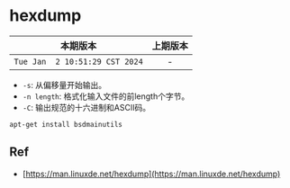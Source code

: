 # hexdump

|本期版本|上期版本
|:---:|:---:|
`Tue Jan  2 10:51:29 CST 2024` | -

* `-s`: 从偏移量开始输出。
* `-n length`:  格式化输入文件的前length个字节。
* `-C`: 输出规范的十六进制和ASCII码。


```
apt-get install bsdmainutils
```


## Ref

* [https://man.linuxde.net/hexdump](https://man.linuxde.net/hexdump)